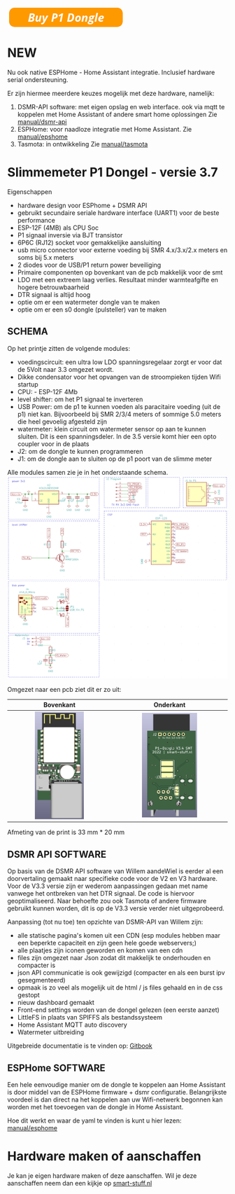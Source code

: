 </a>&nbsp;<a href="https://smart-stuff.nl/shop/" target="_blank">![Buy P1 Dongle](.github/images/button_buy-p-dongle.png)</a>

# NEW

Nu ook native ESPHome - Home Assistant integratie.
Inclusief hardware serial ondersteuning.

Er zijn hiermee meerdere keuzes mogelijk met deze hardware, namelijk:
1. DSMR-API software: met eigen opslag en web interface. ook via mqtt te koppelen met Home Assistant of andere smart home oplossingen Zie [manual/dsmr-api](manual/dsmr-api/README.md)
2. ESPHome: voor naadloze integratie met Home Assistant. Zie [manual/epshome](manual/esphome/README.md)
3. Tasmota: in ontwikkeling Zie [manual/tasmota](manual/tasmota/README.md)

# Slimmemeter P1 Dongel - versie 3.7
Eigenschappen
- hardware design voor ESPhome + DSMR API
- gebruikt secundaire seriale hardware interface (UART1) voor de beste performance
- ESP-12F (4MB) als CPU Soc
- P1 signaal inversie via BJT transistor
- 6P6C (RJ12) socket voor gemakkelijke aansluiting
- usb micro connector voor externe voeding bij SMR 4.x/3.x/2.x meters en soms bij 5.x meters
- 2 diodes voor de USB/P1 return power beveiliging
- Primaire componenten op bovenkant van de pcb makkelijk voor de smt
-  LDO met een extreem laag verlies. Resultaat minder warmteafgifte en hogere betrouwbaarheid
- DTR signaal is altijd hoog
- optie om er een watermeter dongle van te maken
- optie om er een s0 dongle (pulsteller) van te maken

## SCHEMA
Op het printje zitten de volgende modules:
- voedingscircuit: een ultra low LDO spanningsregelaar zorgt er voor dat de 5Volt naar 3.3 omgezet wordt. 
- Dikke condensator voor het opvangen van de stroompieken tijden Wifi startup
- CPU: - ESP-12F 4Mb
- level shifter: om het P1 signaal te inverteren
- USB Power: om de p1 te kunnen voeden als paracitaire voeding (uit de p1) niet kan. Bijvoorbeeld bij SMR 2/3/4 meters of sommige 5.0 meters die heel gevoelig afgesteld zijn
- watermeter: klein circuit om watermeter sensor op aan te kunnen sluiten. Dit is een spanningsdeler. In de 3.5 versie komt hier een opto coupler voor in de plaats
- J2: om de dongle te kunnen programmeren
- J1: om de dongle aan te sluiten op de p1 poort van de slimme meter

Alle modules samen zie je in het onderstaande schema.
![Kicad schema](.github/images/v3.4-kicad-schema.png) 

Omgezet naar een pcb ziet dit er zo uit:

Bovenkant             |  Onderkant 
:-------------------------:|:-------------------------:
<img src=".github/images/v3.4-print-boven.png" width="50%"> |  <img src=".github/images/v3.4-print-onder.png" width="50%"> 

Afmeting van de print is 33 mm * 20 mm

## DSMR API SOFTWARE
Op basis van de DSMR API software van Willem aandeWiel is eerder al een doorvertaling gemaakt naar specifieke code voor de V2 en V3 hardware. Voor de V3.3 versie zijn er wederom aanpassingen gedaan met name vanwege het ontbreken van het DTR signaal. De code is hiervoor geoptimaliseerd.
Naar behoefte zou ook Tasmota of andere firmware gebruikt kunnen worden, dit is op de V3.3 versie verder niet uitgeprobeerd.

Aanpassing (tot nu toe) ten opzichte van DSMR-API van Willem zijn:
- alle statische pagina's komen uit een CDN (esp modules hebben maar een beperkte capaciteit en zijn geen hele goede webservers;)
- alle plaatjes zijn  iconen geworden en komen van een cdn
- files zijn omgezet naar Json zodat dit makkelijk te onderhouden en compacter is
- json API communicatie is ook gewijzigd (compacter en als een burst ipv gesegmenteerd)
- opmaak is zo veel als mogelijk uit de html / js files gehaald en in de css gestopt
- nieuw dashboard gemaakt
- Front-end settings worden van de dongel gelezen (een eerste aanzet)
- LittleFS in plaats van SPIFFS als bestandssysteem
- Home Assistant MQTT auto discovery 
- Watermeter uitbreiding

Uitgebreide documentatie is te vinden op: [Gitbook](https://docs.smart-stuff.nl/v/p1-dongle-api/)

## ESPHome SOFTWARE
Een hele eenvoudige manier om de dongle te koppelen aan Home Assistant is door middel van de ESPHome firmware + dsmr configuratie.
Belangrijkste voordeel is dan direct na het koppelen aan uw Wifi-netwerk begonnen kan worden met het toevoegen van de dongle in Home Assistant.

Hoe dit werkt en waar de yaml te vinden is kunt u hier lezen: [manual/esphome](manual/esphome/README.md)

# Hardware maken of aanschaffen
Je kan je eigen hardware maken of deze aanschaffen. Wil je deze aanschaffen neem dan een kijkje op <a href="https://smart-stuff.nl/shop/" target="_blank">smart-stuff.nl</a>